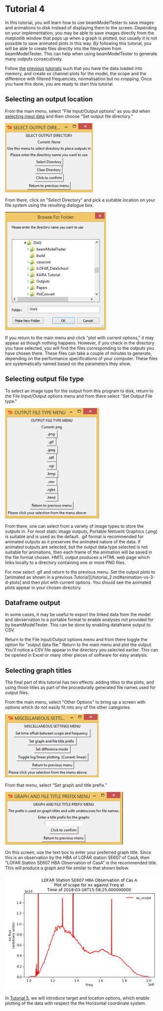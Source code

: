 # Tutorial 4

In this tutorial, you will learn how to use beamModelTester to save images and animations to disk instead of displaying them to the screen.  Depending on your implementation, you may be able to save images directly from the matplotlib window that pops up when a graph is plotted, but usually it is not possible to save animated plots in this way.  By following this tutorial, you will be able to create files directly into the filesystem from beamModelTester.  This can help when using beamModelTester to generate many outputs consecutively.

Follow [the](/tutorial_1.md) [previous](/tutorial_2.md) [tutorials](/tutorial_3.md) such that you have the data loaded into memory, and create xx channel plots for the model, the scope and the difference with filtered frequencies, normalisation but no cropping.  Once you have this done, you are ready to start this tutorial.

## Selecting an output location

From the main menu, select "File Input/Output options" as you did when [selecting input data](/tutorial_1.md#select-the-input-data) and then choose "Set output file directory."

![Output menu](/images/interactive_snips/gicm_6_4_FileIO_out_menu.PNG)

From there, click on "Select Directory" and pick a suitable location on your file system using the resulting dialogue box.

![Output dialogue](/images/interactive_snips/gicm_6_4_1_FileIO_out_select_menu.PNG)

If you return to the main menu and click "plot with current options," it may appear as though nothing happens.  However, if you check in the directory you have selected, you will find the files corresponding to the outputs you have chosen there.  These files can take a couple of minutes to generate, depending on the performance specifications of your computer.  These files are systematically named based on the parameters they show.

## Selecting output file type
To select an image type for the output from this program to disk, return to the File Input/Output options menu and from there select "Set Output File type."

![File Type Selection](/images/interactive_snips/gicm_6_3_FileIO_type_menu.PNG)

From there, one can select from a variety of image types to store the outputs in.  For most static image outputs, Portable Netowrk Graphics (.png) is suitable and is used as the default.  .gif format is recommended for animated outputs as it preserves the animated nature of the data.  If animated outputs are selected, but the output data type selected is not suitable for animations, then each frame of the animation will be saved in the file format chosen.  HMTL output produces a HTML web page which links locally to a directory containing one or more PNG files.

For now select .gif and return to the previous menu.  Set the output plots to [animated as shown in a previous Tutorial][/tutorial_2.md#animation-vs-3-d-plots] and then plot with current options. You should see the animated plots appear in your chosen directory.

## Dataframe output
In some cases, it may be useful to export the linked data from the model and obvservation to a portable format to enable analyses not provided for by beamModelTester.  This can be done by enabling dataframe output to CSV.

Return to the File Input/Output options menu and from there toggle the option for "output data file."  Return to the main menu and plot the output.  You'll notice a CSV file appear in the directory you selected earlier.  This can be opened in Excel or many other pieces of software for easy analysis.

## Selecting graph titles
The final part of this tutorial has two effects: adding titles to the plots, and using those titles as part of the procedurally generated file names used for output files.

From the main menu, select "Other Options" to bring up a screen with options which do not easily fit into any of the other categories

![Miscellaneous Menu](/images/interactive_snips/gicm_8_misc_menu.PNG)

From that menu, select "Set graph and title prefix."  

![Miscellaneous Menu](/images/interactive_snips/gicm_8_2_misc_title_menu.PNG)

On this screen, use the text box to enter your preferred graph title.  Since this is an observation by the HBA of LOFAR station SE607 of CasA, then "LOFAR Station SE607 HBA Observation of CasA" is the recommended title.  This will produce a graph and file similar to that shown below.

![Output file](/images/LOFAR_Station_SE607_HBA_Observation_of_Cas_A_vals_nd_xx_scope.gif)

In [Tutorial 5](/tutorial_5.md), we will introduce target and location options, which enable plotting of the data with respect the the Horizontal coordinate system.
